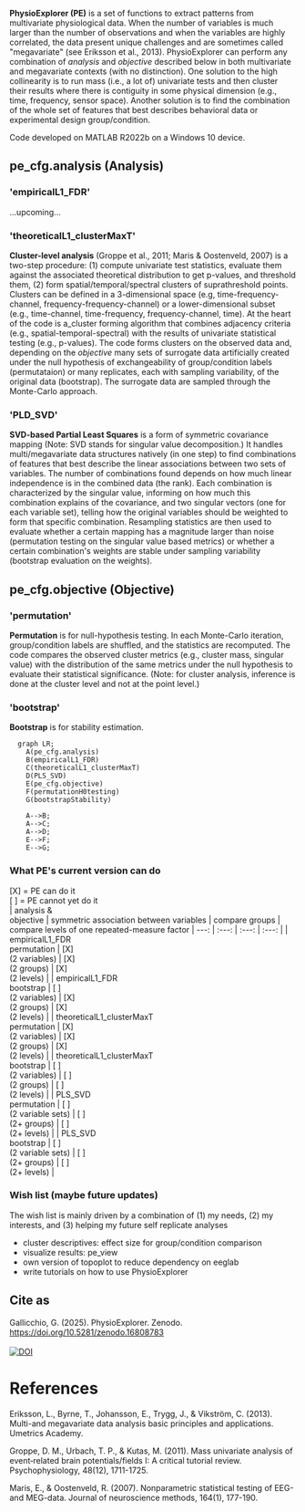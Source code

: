 
**PhysioExplorer (PE)** is a set of functions to extract patterns from multivariate physiological data. When the number of variables is much larger than the number of observations and when the variables are highly correlated, the data present unique challenges and are sometimes called "megavariate" (see Eriksson et al., 2013). PhysioExplorer can perform any combination of _analysis_ and _objective_ described below in both multivariate and megavariate contexts (with no distinction). One solution to the high collinearity is to run mass (i.e., a lot of) univariate tests and then cluster their results where there is contiguity in some physical dimension (e.g., time, frequency, sensor space). Another solution is to find the combination of the whole set of features that best describes behavioral data or experimental design group/condition.

Code developed on MATLAB R2022b on a Windows 10 device.

## pe_cfg.analysis (Analysis)
### 'empiricalL1_FDR'
...upcoming...

### 'theoreticalL1_clusterMaxT'
**Cluster-level analysis** (Groppe et al., 2011; Maris & Oostenveld, 2007) is a two-step procedure: (1) compute univariate test statistics, evaluate them against the associated theoretical distribution to get p-values, and threshold them, (2) form spatial/temporal/spectral clusters of suprathreshold points. Clusters can be defined in a 3-dimensional space (e.g, time-frequency-channel, frequency-frequency-channel) or a lower-dimensional subset (e.g., time-channel, time-frequency, frequency-channel, time). At the heart of the code is a_cluster forming algorithm that combines adjacency criteria (e.g., spatial-temporal-spectral) with the results of univariate statistical testing (e.g., p-values). The code forms clusters on the observed data and, depending on the _objective_ many sets of surrogate data artificially created under the null hypothesis of exchangeability of group/condition labels (permutataion) or many replicates, each with sampling variability, of the original data (bootstrap). The surrogate data are sampled through the Monte-Carlo approach. 

### 'PLD_SVD'
**SVD-based Partial Least Squares** is a form of symmetric covariance mapping (Note: SVD stands for singular value decomposition.) It handles multi/megavariate data structures natively (in one step) to find combinations of features that best describe the linear associations between two sets of variables. The number of combinations found depends on how much linear independence is in the combined data (the rank). Each combination is characterized by the singular value, informing on how much this combination explains of the covariance, and two singular vectors (one for each variable set), telling how the original variables should be weighted to form that specific combination. Resampling statistics are then used to evaluate whether a certain mapping has a magnitude larger than noise (permutation testing on the singular value based metrics) or whether a certain combination's weights are stable under sampling variability (bootstrap evaluation on the weights).

## pe_cfg.objective (Objective)
### 'permutation'
**Permutation** is for null-hypothesis testing. In each Monte-Carlo iteration, group/condition labels are shuffled, and the statistics are recomputed. The code compares the observed cluster metrics (e.g., cluster mass, singular value) with the distribution of the same metrics under the null hypothesis to evaluate their statistical significance. (Note: for cluster analysis, inference is done at the cluster level and not at the point level.)
### 'bootstrap'
**Bootstrap** is for stability estimation.

```mermaid
  graph LR;
    A(pe_cfg.analysis)
    B(empiricalL1_FDR)
    C(theoreticalL1_clusterMaxT)
    D(PLS_SVD)
    E(pe_cfg.objective)
    F(permutationH0testing)
    G(bootstrapStability)

    A-->B;
    A-->C;
    A-->D;
    E-->F;
    E-->G;

```





### What PE's current version can do
[X] = PE can do it
<br>
[ ] = PE cannot yet do it
<br>
| analysis &<br>objective | symmetric association between variables | compare groups | compare levels of one repeated-measure factor
| ---: | :---: | :---: | :---: | 
| empiricalL1_FDR<br>permutation             | [X]<br>(2 variables)     | [X]<br>(2 groups)   | [X]<br>(2 levels) |
| empiricalL1_FDR<br>bootstrap               | [ ]<br>(2 variables)     | [X]<br>(2 groups)   | [X]<br>(2 levels) |
| theoreticalL1_clusterMaxT<br>permutation   | [X]<br>(2 variables)     | [X]<br>(2 groups)   | [X]<br>(2 levels) |
| theoreticalL1_clusterMaxT<br>bootstrap     | [ ]<br>(2 variables)     | [ ]<br>(2 groups)   | [ ]<br>(2 levels) |
| PLS_SVD<br>permutation                     | [ ]<br>(2 variable sets) | [ ]<br>(2+ groups)  | [ ]<br>(2+ levels) |
| PLS_SVD<br>bootstrap                       | [ ]<br>(2 variable sets) | [ ]<br>(2+ groups)  | [ ]<br>(2+ levels) |



### Wish list (maybe future updates)
The wish list is mainly driven by a combination of (1) my needs, (2) my interests, and (3) helping my future self replicate analyses
- cluster descriptives: effect size for group/condition comparison 
- visualize results: pe_view
- own version of topoplot to reduce dependency on eeglab
- write tutorials on how to use PhysioExplorer






## Cite as
Gallicchio, G. (2025). PhysioExplorer. Zenodo. https://doi.org/10.5281/zenodo.16808783
<br>
<br>
<a href="https://doi.org/10.5281/zenodo.16808782"><img src="https://zenodo.org/badge/906364286.svg" alt="DOI"></a>



# References
Eriksson, L., Byrne, T., Johansson, E., Trygg, J., & Vikström, C. (2013). Multi-and megavariate data analysis basic principles and applications. Umetrics Academy.

Groppe, D. M., Urbach, T. P., & Kutas, M. (2011). Mass univariate analysis of event‐related brain potentials/fields I: A critical tutorial review. Psychophysiology, 48(12), 1711-1725.

Maris, E., & Oostenveld, R. (2007). Nonparametric statistical testing of EEG-and MEG-data. Journal of neuroscience methods, 164(1), 177-190.
